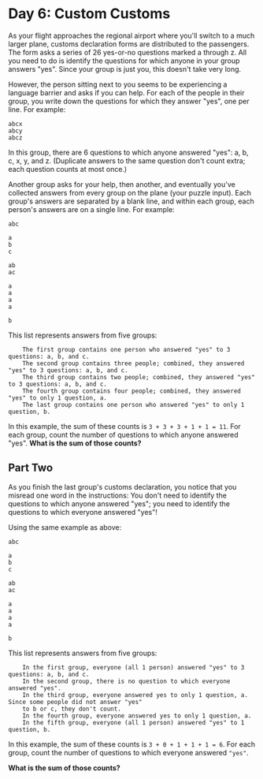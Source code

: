 # Day 6: Custom Customs

As your flight approaches the regional airport where you'll switch to a much larger plane, customs declaration forms 
are distributed to the passengers. The form asks a series of 26 yes-or-no questions marked a through z. 
All you need to do is identify the questions for which anyone in your group answers "yes". Since your group is just 
you, this doesn't take very long.

However, the person sitting next to you seems to be experiencing a language barrier and asks if you can help. For each 
of the people in their group, you write down the questions for which they answer "yes", one per line. For example:
```
abcx
abcy
abcz
```
In this group, there are 6 questions to which anyone answered "yes": a, b, c, x, y, and z. (Duplicate answers to the 
same question don't count extra; each question counts at most once.)

Another group asks for your help, then another, and eventually you've collected answers from every group on the plane 
(your puzzle input). Each group's answers are separated by a blank line, and within each group, each person's answers 
are on a single line. For example:

```
abc

a
b
c

ab
ac

a
a
a
a

b
```
This list represents answers from five groups:
```
    The first group contains one person who answered "yes" to 3 questions: a, b, and c.
    The second group contains three people; combined, they answered "yes" to 3 questions: a, b, and c.
    The third group contains two people; combined, they answered "yes" to 3 questions: a, b, and c.
    The fourth group contains four people; combined, they answered "yes" to only 1 question, a.
    The last group contains one person who answered "yes" to only 1 question, b.
```
In this example, the sum of these counts is ```3 + 3 + 3 + 1 + 1 = 11```. For each group, 
count the number of questions to which anyone answered "yes". **What is the sum of those counts?**

## Part Two 

As you finish the last group's customs declaration, you notice that you misread one word in the instructions:
You don't need to identify the questions to which anyone answered "yes"; you need to identify the questions to which 
everyone answered "yes"!

Using the same example as above:
```
abc

a
b
c

ab
ac

a
a
a
a

b

```
This list represents answers from five groups:

```
    In the first group, everyone (all 1 person) answered "yes" to 3 questions: a, b, and c.
    In the second group, there is no question to which everyone answered "yes".
    In the third group, everyone answered yes to only 1 question, a. Since some people did not answer "yes" 
    to b or c, they don't count.
    In the fourth group, everyone answered yes to only 1 question, a.
    In the fifth group, everyone (all 1 person) answered "yes" to 1 question, b.
```
In this example, the sum of these counts is ```3 + 0 + 1 + 1 + 1 = 6```.
For each group, count the number of questions to which everyone answered ```"yes"```. 

**What is the sum of those counts?**